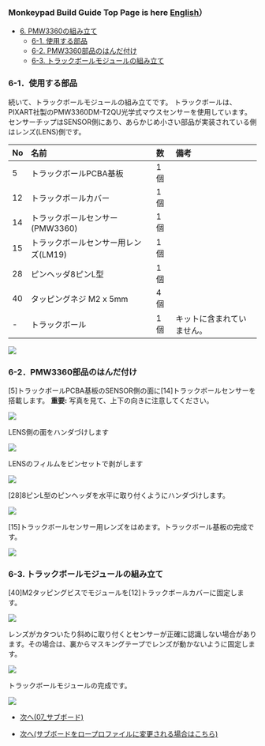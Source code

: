 ### Monkeypad Build Guide Top Page is here [English](01_build_guide.md)）

  - [6. PMW3360の組み立て](06_トラックボール_PMW3360.md)
    - [6-1. 使用する部品](./06_PMW3360.md/#6-1使用する部品)
    - [6-2. PMW3360部品のはんだ付け](/.06_PMW3360.md/#6-2MW3360部品のはんだ付け)
    - [6-3. トラックボールモジュールの組み立て](./06_PMW3360.md/#6-3トラックボールモジュールの組み立て)  

### 6-1．使用する部品

続いて、トラックボールモジュールの組み立てです。
トラックボールは、PIXART社製のPMW3360DM-T2QU光学式マウスセンサーを使用しています。センサーチップはSENSOR側にあり、あらかじめ小さい部品が実装されている側はレンズ(LENS)側です。

| No | 名前 | 数 | 備考 |
|:-|:-|:-|:-|
|  5 | トラックボールPCBA基板 | 1個 ||
| 12 | トラックボールカバー | 1個 ||
| 14 | トラックボールセンサー(PMW3360) | 1個 ||
| 15 | トラックボールセンサー用レンズ(LM19) | 1個 ||
| 28 | ピンヘッダ8ピンL型 | 1個 ||
| 40 | タッピングネジ M2 x 5mm | 4個 ||
| - | トラックボール | 1個 | キットに含まれていません。

![](../images/06/monkeypad_6_01.jpeg)

### 6-2．PMW3360部品のはんだ付け

[5]トラックボールPCBA基板のSENSOR側の面に[14]トラックボールセンサーを搭載します。
**重要:**
写真を見て、上下の向きに注意してください。

![](../images/06/monkeypad_6_02.jpeg)  

LENS側の面をハンダづけします

![](../images/06/monkeypad_6_03.jpeg) 

LENSのフィルムをピンセットで剥がします

![](../images/06/monkeypad_6_04.jpeg)  

[28]8ピンL型のピンヘッダを水平に取り付くようにハンダづけします。

![](../images/06/monkeypad_6_05.jpeg)  

[15]トラックボールセンサー用レンズをはめます。トラックボール基板の完成です。

![](../images/06/monkeypad_6_06.jpeg)  

### 6-3. トラックボールモジュールの組み立て

[40]M2タッピングビスでモジュールを[12]トラックボールカバーに固定します。

![](../images/06/monkeypad_6_07.jpeg)  

レンズがカタついたり斜めに取り付くとセンサーが正確に認識しない場合があります。その場合は、裏からマスキングテープでレンズが動かないように固定します。

![](../images/06/monkeypad_6_08.jpeg)  

トラックボールモジュールの完成です。

![](../images/06/monkeypad_6_09.jpeg)  


  - [次へ(07_サブボード)](07_サブボード.md)

  - [次へ(サブボードをロープロファイルに変更される場合はこちら)](low_profile/07_サブボード_ロープロ.md)
